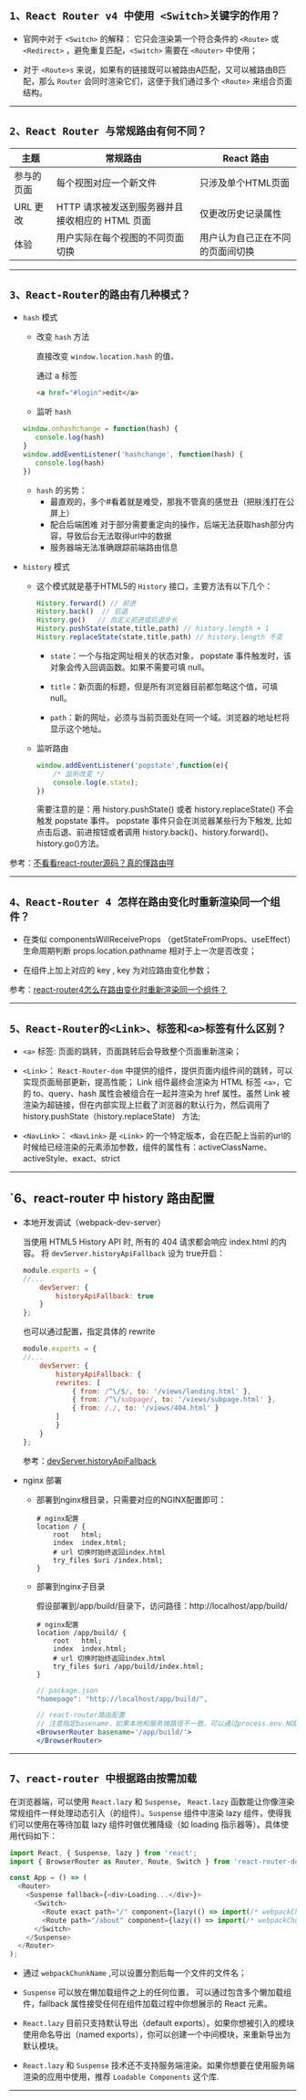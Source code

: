 
<!-- 
React-Router怎么获取历史对象？

React-Router怎么获取URL的参数？

React-Router怎么设置重定向？

源码：https://github.com/ReactTraining/react-router
 -->

## `1、React Router v4 中使用 <Switch>关键字的作用？`


- 官网中对于 `<Switch>` 的解释： 它只会渲染第一个符合条件的 `<Route>` 或 `<Redirect>` ，避免重复匹配，`<Switch>` 需要在 `<Router>` 中使用；

- 对于 `<Route>s` 来说，如果有的链接既可以被路由A匹配，又可以被路由B匹配，那么 `Router` 会同时渲染它们，这便于我们通过多个 `<Route>` 来组合页面结构。

-------------------------------------------------------------------------------------------------------

## `2、React Router 与常规路由有何不同？`

| 主题  |	常规路由  |	React 路由|
|-----  |-------      |----       |
| 参与的页面	|    每个视图对应一个新文件	                        | 只涉及单个HTML页面 |
| URL 更改     |	HTTP 请求被发送到服务器并且接收相应的 HTML 页面	| 仅更改历史记录属性 |
| 体验	       |   用户实际在每个视图的不同页面切换	                | 用户认为自己正在不同的页面间切换 |

---------------------------------------------------------------------------------------------------------

## `3、React-Router的路由有几种模式？`

- `hash` 模式

    - 改变 `hash` 方法

        直接改变 `window.location.hash` 的值、
        
        通过 a 标签 
        ```html 
        <a href="#login">edit</a>
        ```

    - 监听 `hash`

     ```js
     window.onhashchange = function(hash) {
        console.log(hash)
    }
    window.addEventListener('hashchange', function(hash) {
        console.log(hash)
    })

     ```

    - `hash` 的劣势：
        - 最直观的，多个#看着就是难受，那我不管真的感觉丑（把肤浅打在公屏上）
        - 配合后端困难 对于部分需要重定向的操作，后端无法获取hash部分内容，导致后台无法取得url中的数据
        - 服务器端无法准确跟踪前端路由信息

- `history` 模式

    - 这个模式就是基于HTML5的 `History` 接口，主要方法有以下几个：
        ```js
        History.forward() // 前进
        History.back()  // 后退
        History.go()   // 自定义前进或后退步长
        History.pushState(state,title,path) // history.length + 1
        History.replaceState(state,title,path) // history.length 不变
        ```

        - `state`：一个与指定网址相关的状态对象， popstate 事件触发时，该对象会传入回调函数。如果不需要可填 null。

        - `title`：新页面的标题，但是所有浏览器目前都忽略这个值，可填 null。

        - `path`：新的网址，必须与当前页面处在同一个域。浏览器的地址栏将显示这个地址。

    - 监听路由

        ```js
        window.addEventListener('popstate',function(e){
            /* 监听改变 */
            console.log(e.state);
        })
        ```
        需要注意的是：用 history.pushState() 或者 history.replaceState() 不会触发 popstate 事件。 popstate 事件只会在浏览器某些行为下触发, 比如点击后退、前进按钮或者调用 history.back()、history.forward()、history.go()方法。

参考：[不看看react-router源码？真的懂路由咩](https://juejin.cn/post/6872752069766283271) 

-----------------------------------------------------------------------------------------------------

## `4、React-Router 4 怎样在路由变化时重新渲染同一个组件？`

- 在类似 componentsWillReceiveProps （getStateFromProps、useEffect）生命周期判断 props.location.pathname 相对于上一次是否改变；

- 在组件上加上对应的 key , key 为对应路由变化参数； 

参考：[react-router4怎么在路由变化时重新渲染同一个组件？](https://segmentfault.com/q/1010000011739119)

------------------------------------------------------------------------------------------------------

## `5、React-Router的<Link>、标签和<a>标签有什么区别？`

- `<a>` 标签: 页面的跳转，页面跳转后会导致整个页面重新渲染；

- `<Link>`： `React-Router-dom` 中提供的组件，提供页面内组件间的跳转，可以实现页面局部更新，提高性能；
            Link 组件最终会渲染为 HTML 标签 `<a>`，它的 to、query、hash 属性会被组合在一起并渲染为 href 属性。虽然 Link 被渲染为超链接，但在内部实现上拦截了浏览器的默认行为，然后调用了history.pushState（history.replaceState） 方法;

- `<NavLink>`： `<NavLink>` 是 `<Link>` 的一个特定版本，会在匹配上当前的url的时候给已经渲染的元素添加参数，组件的属性有：activeClassName、activeStyle、exact、strict

------------------------------------------------------------------------------------------------------

## `6、react-router 中 history 路由配置

- 本地开发调试（webpack-dev-server）

    当使用 HTML5 History API 时, 所有的 404 请求都会响应 index.html 的内容。 将 `devServer.historyApiFallback` 设为 true开启：

    ```js
    module.exports = {
    //...
        devServer: {
            historyApiFallback: true
        }
    };

    ```
    也可以通过配置，指定具体的 rewrite

    ```js
    module.exports = {
    //...
        devServer: {
            historyApiFallback: {
            rewrites: [
                { from: /^\/$/, to: '/views/landing.html' },
                { from: /^\/subpage/, to: '/views/subpage.html' },
                { from: /./, to: '/views/404.html' }
            ]
            }
        }
    };

    ```

    参考：[devServer.historyApiFallback](https://webpack.docschina.org/configuration/dev-server/#devserverhistoryapifallback)

- nginx 部署

    - 部署到nginx根目录，只需要对应的NGINX配置即可：

        ```shell
        # nginx配置
        location / {
            root   html;
            index  index.html;
            # url 切换时始终返回index.html
            try_files $uri /index.html;
        }
        ```
    
    - 部署到nginx子目录

        假设部署到/app/build/目录下，访问路径：http://localhost/app/build/

        ```shell
        # nginx配置
        location /app/build/ {
            root   html;
            index  index.html;
            # url 切换时始终返回index.html
            try_files $uri /app/build/index.html;
        }
        ```

        ```js
        // package.json
        "homepage": "http://localhost/app/build/",
        ```

        ```jsx
        // react-router路由配置
        // 注意指定basename，如果本地和服务端路径不一致，可以通过process.env.NODE_ENV === 'production' 来判断区分
        <BrowserRouter basename='/app/build/'>
        </BrowserRouter>
        ```


------------------------------------------------------------------------------------------------------

## `7、react-router 中根据路由按需加载`

在浏览器端，可以使用 `React.lazy` 和 `Suspense`，  `React.lazy` 函数能让你像渲染常规组件一样处理动态引入（的组件）。`Suspense` 组件中渲染 lazy 组件，使得我们可以使用在等待加载 lazy 组件时做优雅降级（如 loading 指示器等）。具体使用代码如下：

```js
import React, { Suspense, lazy } from 'react';
import { BrowserRouter as Router, Route, Switch } from 'react-router-dom';

const App = () => (
  <Router>
    <Suspense fallback={<div>Loading...</div>}>
      <Switch>
        <Route exact path="/" component={lazy(() => import(/* webpackChunkName: "Home" */ './routes/Home'))}/>
        <Route path="/about" component={lazy(() => import(/* webpackChunkName: "About" */ './routes/About'))}/>
      </Switch>
    </Suspense>
  </Router>
);
```
- 通过 `webpackChunkName` ,可以设置分割后每一个文件的文件名；

- `Suspense` 可以放在懒加载组件之上的任何位置， 可以通过包含多个懒加载组件，fallback 属性接受任何在组件加载过程中你想展示的 React 元素。

- `React.lazy` 目前只支持默认导出（default exports）。如果你想被引入的模块使用命名导出（named exports），你可以创建一个中间模块，来重新导出为默认模块。

- `React.lazy` 和 `Suspense` 技术还不支持服务端渲染。如果你想要在使用服务端渲染的应用中使用，推荐 `Loadable Components` 这个库.

------------------------------------------------------------------------------------------------------




